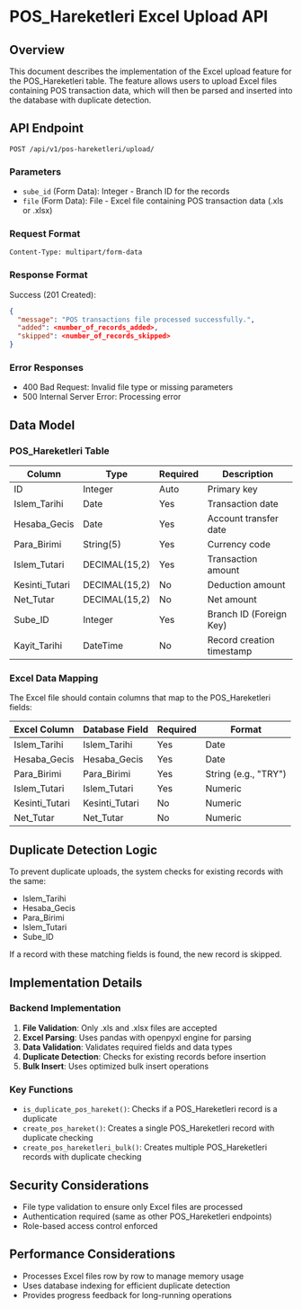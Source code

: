 # POS_Hareketleri Excel Upload API

## Overview

This document describes the implementation of the Excel upload feature for the POS_Hareketleri table. The feature allows users to upload Excel files containing POS transaction data, which will then be parsed and inserted into the database with duplicate detection.

## API Endpoint

```
POST /api/v1/pos-hareketleri/upload/
```

### Parameters

- `sube_id` (Form Data): Integer - Branch ID for the records
- `file` (Form Data): File - Excel file containing POS transaction data (.xls or .xlsx)

### Request Format

```
Content-Type: multipart/form-data
```

### Response Format

Success (201 Created):
```json
{
  "message": "POS transactions file processed successfully.",
  "added": <number_of_records_added>,
  "skipped": <number_of_records_skipped>
}
```

### Error Responses

- 400 Bad Request: Invalid file type or missing parameters
- 500 Internal Server Error: Processing error

## Data Model

### POS_Hareketleri Table

| Column | Type | Required | Description |
|--------|------|----------|-------------|
| ID | Integer | Auto | Primary key |
| Islem_Tarihi | Date | Yes | Transaction date |
| Hesaba_Gecis | Date | Yes | Account transfer date |
| Para_Birimi | String(5) | Yes | Currency code |
| Islem_Tutari | DECIMAL(15,2) | Yes | Transaction amount |
| Kesinti_Tutari | DECIMAL(15,2) | No | Deduction amount |
| Net_Tutar | DECIMAL(15,2) | No | Net amount |
| Sube_ID | Integer | Yes | Branch ID (Foreign Key) |
| Kayit_Tarihi | DateTime | No | Record creation timestamp |

### Excel Data Mapping

The Excel file should contain columns that map to the POS_Hareketleri fields:

| Excel Column | Database Field | Required | Format |
|--------------|----------------|----------|--------|
| Islem_Tarihi | Islem_Tarihi | Yes | Date |
| Hesaba_Gecis | Hesaba_Gecis | Yes | Date |
| Para_Birimi | Para_Birimi | Yes | String (e.g., "TRY") |
| Islem_Tutari | Islem_Tutari | Yes | Numeric |
| Kesinti_Tutari | Kesinti_Tutari | No | Numeric |
| Net_Tutar | Net_Tutar | No | Numeric |

## Duplicate Detection Logic

To prevent duplicate uploads, the system checks for existing records with the same:
- Islem_Tarihi
- Hesaba_Gecis
- Para_Birimi
- Islem_Tutari
- Sube_ID

If a record with these matching fields is found, the new record is skipped.

## Implementation Details

### Backend Implementation

1. **File Validation**: Only .xls and .xlsx files are accepted
2. **Excel Parsing**: Uses pandas with openpyxl engine for parsing
3. **Data Validation**: Validates required fields and data types
4. **Duplicate Detection**: Checks for existing records before insertion
5. **Bulk Insert**: Uses optimized bulk insert operations

### Key Functions

- `is_duplicate_pos_hareket()`: Checks if a POS_Hareketleri record is a duplicate
- `create_pos_hareket()`: Creates a single POS_Hareketleri record with duplicate checking
- `create_pos_hareketleri_bulk()`: Creates multiple POS_Hareketleri records with duplicate checking

## Security Considerations

- File type validation to ensure only Excel files are processed
- Authentication required (same as other POS_Hareketleri endpoints)
- Role-based access control enforced

## Performance Considerations

- Processes Excel files row by row to manage memory usage
- Uses database indexing for efficient duplicate detection
- Provides progress feedback for long-running operations